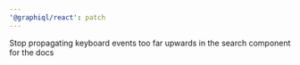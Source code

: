 ```yaml
---
'@graphiql/react': patch
---
```


Stop propagating keyboard events too far upwards in the search component for the docs
